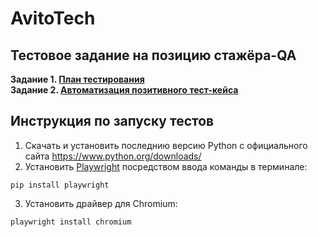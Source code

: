# AvitoTech
## Тестовое задание на позицию стажёра-QA
**Задание 1. [План тестирования](https://github.com/Innstenar/start.avito/blob/main/qa_tasks/test_plan.md)**</br>
**Задание 2. [Автоматизация позитивного тест-кейса](https://github.com/Innstenar/start.avito/blob/main/qa_tasks/test_add_to_favorites.py)**

## Инструкция по запуску тестов
1. Скачать и установить последнию версию Python c официального сайта https://www.python.org/downloads/
2. Установить [Playwright](https://playwright.dev/) посредством ввода команды в терминале:
```
pip install playwright
```
3. Установить драйвер для Chromium:
```
playwright install chromium
```
